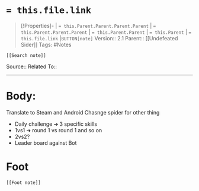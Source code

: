 # `= this.file.link`
>[!Properties]- | `= this.Parent.Parent.Parent.Parent` |  `= this.Parent.Parent.Parent` | `= this.Parent.Parent` | `= this.Parent` | `= this.file.link` |`BUTTON[note]` 
>Version:: 2.1
>Parent:: [[Undefeated Sider]]
>Tags: #Notes
```meta-bind-embed
[[Search note]]
```
Source::
Related To::
***
# Body:
Translate to Steam and Android
Chasnge spider for other thing

- Daily challenge ➔ 3 specific skills
- 1vs1 ➔ round 1 vs round 1 and so on
- 2vs2?
- Leader board against Bot







# Foot
```meta-bind-embed
[[Foot note]]
``` 